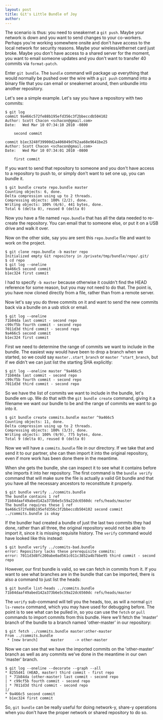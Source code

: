 ```yaml
---
layout: post
title: Git's Little Bundle of Joy
author:
---
```


The scenario is thus: you need to sneakernet a `git push`.  Maybe your network
is down and you want to send changes to your co-workers.  Perhaps you're working
somewhere onsite and don't have access to the local network for security reasons.
Maybe your wireless/ethernet card just broke.  Maybe you don't have access to
a shared server for the moment, you want to email someone updates and you don't
want to transfer 40 commits via `format-patch`.

Enter `git bundle`.  The `bundle` command will package up everything that would
normally be pushed over the wire with a `git push` command into a binary file
that you can email or sneakernet around, then unbundle into another repository.

Let's see a simple example.  Let's say you have a repository with two commits:

	$ git log
	commit 9a466c572fe88b195efd356c3f2bbeccdb504102
	Author: Scott Chacon <schacon@gmail.com>
	Date:   Wed Mar 10 07:34:10 2010 -0800

	    second commit

	commit b1ec3248f39900d2a406049d762aa68e9641be25
	Author: Scott Chacon <schacon@gmail.com>
	Date:   Wed Mar 10 07:34:01 2010 -0800

	    first commit

If you want to send that repository to someone and you don't have access to
a repository to push to, or simply don't want to set one up, you can bundle it.

	$ git bundle create repo.bundle master
	Counting objects: 6, done.
	Delta compression using up to 2 threads.
	Compressing objects: 100% (2/2), done.
	Writing objects: 100% (6/6), 441 bytes, done.
	Total 6 (delta 0), reused 0 (delta 0)

Now you have a file named `repo.bundle` that has all the data needed to re-create
the repository.  You can email that to someone else, or put it on a USB drive
and walk it over.

Now on the other side, say you are sent this `repo.bundle` file and want to work
on the project.

	$ git clone repo.bundle -b master repo
	Initialized empty Git repository in /private/tmp/bundle/repo/.git/
	$ cd repo
	$ git log --oneline
	9a466c5 second commit
	b1ec324 first commit

I had to specify `-b master` because otherwise it couldn't find the HEAD
reference for some reason, but you may not need to do that.  The point is, you
have now cloned directly from a file, rather than from a remote server.

Now let's say you do three commits on it and want to send the new commits back
via a bundle on a usb stick or email.

	$ git log --oneline
	71b84da last commit - second repo
	c99cf5b fourth commit - second repo
	7011d3d third commit - second repo
	9a466c5 second commit
	b1ec324 first commit

First we need to determine the range of commits we want to include in the bundle.
The easiest way would have been to drop a branch when we started, so we could
say `master..start_branch` or `master ^start_branch`, but if we didn't we can
just list the starting SHA explicitly:

	$ git log --oneline master ^9a466c5
	71b84da last commit - second repo
	c99cf5b fourth commit - second repo
	7011d3d third commit - second repo

So we have the list of commits we want to include in the bundle, let's bundle
em up.  We do that with the `git bundle create` command, giving it a filename
we want our bundle to be and the range of commits we want to go into it.

	$ git bundle create commits.bundle master ^9a466c5
	Counting objects: 11, done.
	Delta compression using up to 2 threads.
	Compressing objects: 100% (3/3), done.
	Writing objects: 100% (9/9), 775 bytes, done.
	Total 9 (delta 0), reused 0 (delta 0)

Now we will have a `commits.bundle` file in our directory.  If we take that and
send it to our partner, she can then import it into the original repository,
even if more work has been done there in the meantime.

When she gets the bundle, she can inspect it to see what it contains before she
imports it into her repository.  The first command is the `bundle verify` command
that will make sure the file is actually a valid Git bundle and that you have
all the necessary ancestors to reconstitute it properly.

	$ git bundle verify ../commits.bundle
	The bundle contains 1 ref
	71b84daaf49abed142a373b6e5c59a22dc6560dc refs/heads/master
	The bundle requires these 1 ref
	9a466c572fe88b195efd356c3f2bbeccdb504102 second commit
	../commits.bundle is okay

If the bundler had created a bundle of just the last two commits they had done,
rather than all three, the original repository would not be able to import it,
since it is missing requisite history.  The `verify` command would have looked
like this instead:

	$ git bundle verify ../commits-bad.bundle
	error: Repository lacks these prerequisite commits:
	error: 7011d3d8fc200abe0ad561c011c3852a4b7bbe95 third commit - second repo

However, our first bundle is valid, so we can fetch in commits from it.  If you
want to see what branches are in the bundle that can be imported, there is also
a command to just list the heads:

	$ git bundle list-heads ../commits.bundle
	71b84daaf49abed142a373b6e5c59a22dc6560dc refs/heads/master

The `verify` sub-command will tell you the heads, too, as will a normal
`git ls-remote` command, which you may have used for debugging before.  The point
is to see what can be pulled in, so you can use the `fetch` or `pull` commands
to import commits from this bundle.  Here we'll fetch the 'master' branch of
the bundle to a branch named 'other-master' in our repository:

	$ git fetch ../commits.bundle master:other-master
	From ../commits.bundle
	 * [new branch]      master     -> other-master

Now we can see that we have the imported commits on the 'other-master' branch
as well as any commits we've done in the meantime in our own 'master' branch.

	$ git log --oneline --decorate --graph --all
	* 8255d41 (HEAD, master) third commit - first repo
	| * 71b84da (other-master) last commit - second repo
	| * c99cf5b fourth commit - second repo
	| * 7011d3d third commit - second repo
	|/
	* 9a466c5 second commit
	* b1ec324 first commit

So, `git bundle` can be really useful for doing network-y, share-y operations
when you don't have the proper network or shared repository to do so.
